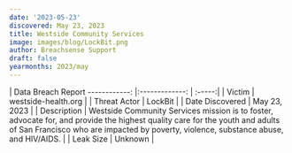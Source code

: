 ```yaml
---
date: '2023-05-23'
discovered: May 23, 2023
title: Westside Community Services
image: images/blog/LockBit.png
author: Breachsense Support
draft: false
yearmonths: 2023/may
---
```



| Data Breach Report
------------:     |:-------------:    | :-----:|
| Victim      | westside-health.org      | 
| Threat Actor      | LockBit      | 
| Date Discovered      | May 23, 2023      | 
| Description      | Westside Community Services mission is to foster, advocate for, and provide the highest quality care for the youth and adults of San Francisco who are impacted by poverty, violence, substance abuse, and HIV/AIDS.      | 
| Leak Size      | Unknown      | 


